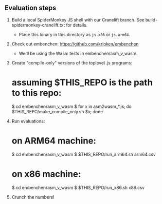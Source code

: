 Evaluation steps
----------------

1. Build a local SpiderMonkey JS shell with our Cranelift branch. See
   build-spidermonkey-cranelift.txt for details.

   - Place this binary in this directory as `js.x86` or `js.arm64`.

2. Check out embenchen: https://github.com/kripken/embenchen

   - We'll be using the Wasm tests in embenchen/asm\_v\_wasm.

3. Create "compile-only" versions of the toplevel .js programs:

    # assuming $THIS_REPO is the path to this repo:

    $ cd embenchen/asm_v_wasm
    $ for x in asm2wasm_*.js; do $THIS_REPO/make_compile_only.sh $x; done

4. Run evaluations:

    # on ARM64 machine:

    $ cd embenchen/asm_v_wasm
    $ $THIS_REPO/run_arm64.sh arm64.csv

    # on x86 machine:

    $ cd embenchen/asm_v_wasm
    $ $THIS_REPO/run_x86.sh x86.csv

5. Crunch the numbers!
